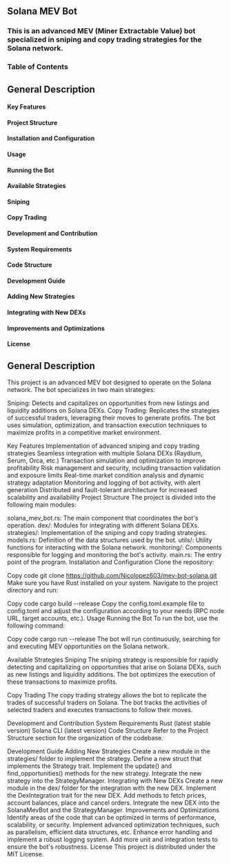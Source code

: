 ## Solana MEV Bot
### This is an advanced MEV (Miner Extractable Value) bot specialized in sniping and copy trading strategies for the Solana network.

### Table of Contents
## General Description
#### Key Features
#### Project Structure
#### Installation and Configuration
#### Usage
#### Running the Bot
#### Available Strategies
#### Sniping
#### Copy Trading
#### Development and Contribution
#### System Requirements
#### Code Structure
#### Development Guide
#### Adding New Strategies
#### Integrating with New DEXs
#### Improvements and Optimizations
#### License

## General Description
This project is an advanced MEV bot designed to operate on the Solana network. The bot specializes in two main strategies:

Sniping: Detects and capitalizes on opportunities from new listings and liquidity additions on Solana DEXs.
Copy Trading: Replicates the strategies of successful traders, leveraging their moves to generate profits.
The bot uses simulation, optimization, and transaction execution techniques to maximize profits in a competitive market environment.

Key Features
Implementation of advanced sniping and copy trading strategies
Seamless integration with multiple Solana DEXs (Raydium, Serum, Orca, etc.)
Transaction simulation and optimization to improve profitability
Risk management and security, including transaction validation and exposure limits
Real-time market condition analysis and dynamic strategy adaptation
Monitoring and logging of bot activity, with alert generation
Distributed and fault-tolerant architecture for increased scalability and availability
Project Structure
The project is divided into the following main modules:

solana_mev_bot.rs: The main component that coordinates the bot's operation.
dex/: Modules for integrating with different Solana DEXs.
strategies/: Implementation of the sniping and copy trading strategies.
models.rs: Definition of the data structures used by the bot.
utils/: Utility functions for interacting with the Solana network.
monitoring/: Components responsible for logging and monitoring the bot's activity.
main.rs: The entry point of the program.
Installation and Configuration
Clone the repository:

Copy code
git clone https://github.com/Nicolopez603/mev-bot-solana.git
Make sure you have Rust installed on your system.
Navigate to the project directory and run:

Copy code
cargo build --release
Copy the config.toml.example file to config.toml and adjust the configuration according to your needs (RPC node URL, target accounts, etc.).
Usage
Running the Bot
To run the bot, use the following command:


Copy code
cargo run --release
The bot will run continuously, searching for and executing MEV opportunities on the Solana network.

Available Strategies
Sniping
The sniping strategy is responsible for rapidly detecting and capitalizing on opportunities that arise on Solana DEXs, such as new listings and liquidity additions. The bot optimizes the execution of these transactions to maximize profits.

Copy Trading
The copy trading strategy allows the bot to replicate the trades of successful traders on Solana. The bot tracks the activities of selected traders and executes transactions to follow their moves.

Development and Contribution
System Requirements
Rust (latest stable version)
Solana CLI (latest version)
Code Structure
Refer to the Project Structure section for the organization of the codebase.

Development Guide
Adding New Strategies
Create a new module in the strategies/ folder to implement the strategy.
Define a new struct that implements the Strategy trait.
Implement the update() and find_opportunities() methods for the new strategy.
Integrate the new strategy into the StrategyManager.
Integrating with New DEXs
Create a new module in the dex/ folder for the integration with the new DEX.
Implement the DexIntegration trait for the new DEX.
Add methods to fetch prices, account balances, place and cancel orders.
Integrate the new DEX into the SolanaMevBot and the StrategyManager.
Improvements and Optimizations
Identify areas of the code that can be optimized in terms of performance, scalability, or security.
Implement advanced optimization techniques, such as parallelism, efficient data structures, etc.
Enhance error handling and implement a robust logging system.
Add more unit and integration tests to ensure the bot's robustness.
License
This project is distributed under the MIT License.
